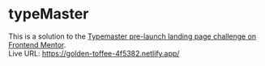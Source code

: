 # typeMaster

This is a solution to the [Typemaster pre-launch landing page challenge on Frontend Mentor](). <br>
Live URL: https://golden-toffee-4f5382.netlify.app/

